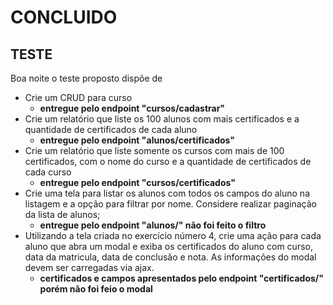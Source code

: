
# CONCLUIDO 
## TESTE 

Boa noite o teste proposto dispõe de 

- Crie um CRUD para curso 
    - **entregue pelo endpoint "cursos/cadastrar"**
- Crie um relatório que liste os 100 alunos com mais certificados e a quantidade de
certificados de cada aluno  
    - **entregue pelo endpoint "alunos/certificados"**
- Crie um relatório que liste somente os cursos com mais de 100 certificados, com o
nome do curso e a quantidade de certificados de cada curso 
    - **entregue pelo endpoint "cursos/certificados"**
- Crie uma tela para listar os alunos com todos os campos do aluno na listagem e a
opção para filtrar por nome. Considere realizar paginação da lista de alunos; 
    - **entregue pelo endpoint "alunos/" não foi feito o filtro**
- Utilizando a tela criada no exercício número 4, crie uma ação para cada aluno que abra
um modal e exiba os certificados do aluno com curso, data da matricula, data de
conclusão e nota. As informações do modal devem ser carregadas via ajax. 
    - **certificados e campos  apresentados pelo endpoint "certificados/" porém não foi feio o modal**

